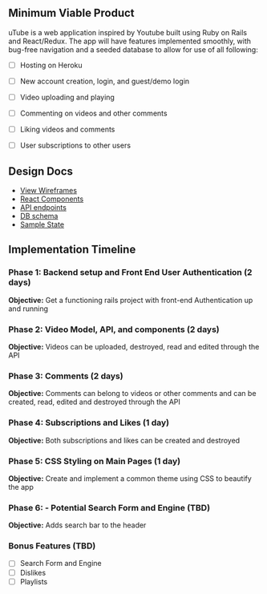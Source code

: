 ## Minimum Viable Product

uTube is a web application inspired by Youtube built using Ruby on Rails and React/Redux. The app will have features implemented smoothly, with bug-free navigation and a seeded database to allow for use of all following:

- [ ] Hosting on Heroku
- [ ] New account creation, login, and guest/demo login
- [ ] Video uploading and playing
- [ ] Commenting on videos and other comments
- [ ] Liking videos and comments
- [ ] User subscriptions to other users


## Design Docs
* [View Wireframes][wireframes]
* [React Components][components]
* [API endpoints][api-endpoints]
* [DB schema][schema]
* [Sample State][sample-state]

[wireframes]: https://github.com/nchapma2/uTube-Proposal/blob/master/docs/wireframes
[components]: https://github.com/nchapma2/uTube-Proposal/blob/master/docs/component-hierarchy.md
[sample-state]: https://github.com/nchapma2/uTube-Proposal/blob/master/docs/sample-state.md
[api-endpoints]: https://github.com/nchapma2/uTube-Proposal/blob/master/docs/api-endpoints.md
[schema]: https://github.com/nchapma2/uTube-Proposal/blob/master/docs/schema.md

## Implementation Timeline

### Phase 1: Backend setup and Front End User Authentication (2 days)

**Objective:** Get a functioning rails project with front-end Authentication up and running

### Phase 2: Video Model, API, and components (2 days)

**Objective:** Videos can be uploaded, destroyed, read and edited through the API

### Phase 3: Comments (2 days)

**Objective:** Comments can belong to videos or other comments and can be created, read, edited and destroyed through the API

### Phase 4: Subscriptions and Likes (1 day)

**Objective:** Both subscriptions and likes can be created and destroyed

### Phase 5: CSS Styling on Main Pages (1 day)

**Objective:** Create and implement a common theme using CSS to beautify the app

### Phase 6: - Potential Search Form and Engine (TBD)

**Objective:** Adds search bar to the header

### Bonus Features (TBD)
- [ ] Search Form and Engine
- [ ] Dislikes
- [ ] Playlists
